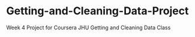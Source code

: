 # Getting-and-Cleaning-Data-Project
Week 4 Project for Coursera JHU Getting and Cleaning Data Class
